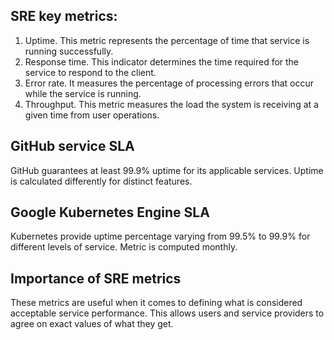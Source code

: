 ## SRE key metrics:

1. Uptime. This metric represents the percentage of time that service is running successfully.
2. Response time. This indicator determines the time required for the service to respond to the client.
3. Error rate. It measures the percentage of processing errors that occur while the service is running.
4. Throughput. This metric measures the load the system is receiving at a given time from user operations.

## GitHub service SLA

GitHub guarantees at least 99.9% uptime for its applicable services. Uptime is calculated differently for distinct features.

## Google Kubernetes Engine SLA

Kubernetes provide uptime percentage varying from 99.5% to 99.9% for different levels
of service. Metric is computed monthly.

## Importance of SRE metrics

These metrics are useful when it comes to defining what is considered acceptable service performance.
This allows users and service providers to agree on exact values of what they get.
